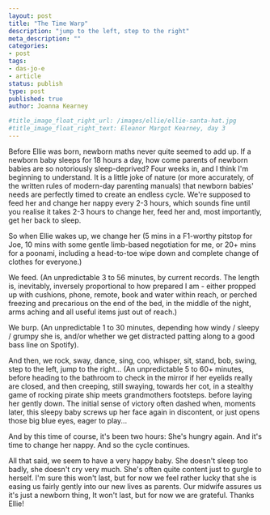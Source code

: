 ```yaml
---
layout: post
title: "The Time Warp"
description: "jump to the left, step to the right"
meta_description: ""
categories:
- post
tags:
- das-jo-e
- article
status: publish
type: post
published: true
author: Joanna Kearney

#title_image_float_right_url: /images/ellie/ellie-santa-hat.jpg
#title_image_float_right_text: Eleanor Margot Kearney, day 3
---
```


Before Ellie was born, newborn maths never quite seemed to add up. If a newborn baby sleeps for 18 hours a day, how come parents of newborn babies are so notoriously sleep-deprived? Four weeks in, and I think I'm beginning to understand. It is a little joke of nature (or more accurately, of the written rules of modern-day parenting manuals) that newborn babies' needs are perfectly timed to create an endless cycle. We're supposed to feed her and change her nappy every 2-3 hours, which sounds fine until you realise it takes 2-3 hours to change her, feed her and, most importantly, get her back to sleep.

So when Ellie wakes up, we change her (5 mins in a F1-worthy pitstop for Joe, 10 mins with some gentle limb-based negotiation for me, or 20+ mins for a poonami, including a head-to-toe wipe down and complete change of clothes for everyone.)

We feed. (An unpredictable 3 to 56 minutes, by current records. The length is, inevitably, inversely proportional to how prepared I am - either propped up with cushions, phone, remote, book and water within reach, or perched freezing and precarious on the end of the bed, in the middle of the night, arms aching and all useful items just out of reach.)

We burp. (An unpredictable 1 to 30 minutes, depending how windy / sleepy / grumpy she is, and/or whether we get distracted patting along to a good bass line on Spotify).

And then, we rock, sway, dance, sing, coo, whisper, sit, stand, bob, swing, step to the left, jump to the right... (An unpredictable 5 to 60+ minutes, before heading to the bathroom to check in the mirror if her eyelids really are closed, and then creeping, still swaying, towards her cot, in a stealthy game of rocking pirate ship meets grandmothers footsteps. before laying her gently down. The initial sense of victory often dashed when, moments later, this sleepy baby screws up her face again in discontent, or just opens those big blue eyes, eager to play...

And by this time of course, it's been two hours: She's hungry again. And it's time to change her nappy. And so the cycle continues.

All that said, we seem to have a very happy baby. She doesn't sleep too badly, she doesn't cry very much. She's often quite content just to gurgle to herself. I'm sure this won't last, but for now we feel rather lucky that she is easing us fairly gently into our new lives as parents. Our midwife assures us it's just a newborn thing, It won't last, but for now we are grateful. Thanks Ellie!
